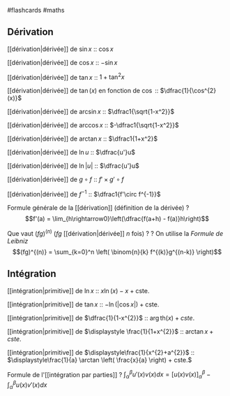 #flashcards #maths

## Dérivation

[[dérivation|dérivée]] de $\sin x$ :: $\cos x$
<!--SR:!2022-11-19,107,272-->
[[dérivation|dérivée]] de $\cos x$ :: $-\sin x$
<!--SR:!2023-04-20,240,330-->
[[dérivation|dérivée]] de $\tan x$ :: $1 + \tan^2 x$
<!--SR:!2022-10-07,8,192-->
[[dérivation|dérivée]] de $\tan(x)$ en fonction de $\cos$ :: $\dfrac{1}{\cos^{2}(x)}$
<!--SR:!2023-02-21,171,280-->
[[dérivation|dérivée]] de $\arcsin x$ :: $\dfrac1{\sqrt{1-x^2}}$
<!--SR:!2023-03-25,175,252-->
[[dérivation|dérivée]] de $\arccos x$ :: $-\dfrac1{\sqrt{1-x^2}}$
<!--SR:!2022-10-09,10,232-->
[[dérivation|dérivée]] de $\arctan x$ :: $\dfrac1{1+x^2}$
<!--SR:!2022-10-03,4,190-->

[[dérivation|dérivée]] de $\ln u$ :: $\dfrac{u'}u$
<!--SR:!2023-07-20,311,332-->
[[dérivation|dérivée]] de $\ln |u|$ :: $\dfrac{u'}u$
<!--SR:!2023-01-28,158,292-->
[[dérivation|dérivée]] de $g\circ f$ :: $f'\times g'\circ f$
<!--SR:!2023-02-20,166,252-->
[[dérivation|dérivée]] de $f^{-1}$ :: $\dfrac1{f'\circ f^{-1}}$
<!--SR:!2023-03-09,192,312-->


Formule générale de la [[dérivation]]
(définition de la dérivée)
?
$$f'(a) = \lim_{h\rightarrow0}\left(\dfrac{f(a+h) - f(a)}h\right)$$
<!--SR:!2023-02-19,153,252-->


Que vaut $(fg)^{(n)}$ ($fg$ [[dérivation|dérivée]] $n$ fois) ?
?
On utilise la _Formule de Leibniz_
$$(fg)^{(n)} = \sum_{k=0}^n \left( \binom{n}{k} f^{(k)}g^{(n-k)} \right)$$
<!--SR:!2022-12-07,123,292-->


## Intégration

[[intégration|primitive]] de $\ln x$ :: $x\ln(x) - x + \text{cste.}$
<!--SR:!2022-11-16,58,227-->
[[intégration|primitive]] de $\tan x$ :: $-\ln(|\cos x|) + \text{cste.}$ 
<!--SR:!2022-11-20,55,207-->
[[intégration|primitive]] de $\dfrac{1}{1-x^{2}}$ :: $\arg\mathrm{th} (x) + cste.$

[[intégration|primitive]] de $\displaystyle \frac{1}{1+x^{2}}$ :: $\arctan x + cste.$
<!--SR:!2022-10-10,9,143-->
[[intégration|primitive]] de $\displaystyle\frac{1}{x^{2}+a^{2}}$ :: $\displaystyle\frac{1}{a} \arctan \left( \frac{x}{a} \right) + cste.$


Formule de l'[[intégration par parties]]
?
$\displaystyle\int_\alpha^\beta u'(x)v(x)d x = \big[u(x)v(x)\big]_\alpha^\beta - \int_\alpha^\beta u(x)v'(x) d x$
<!--SR:!2023-05-29,272,332-->


